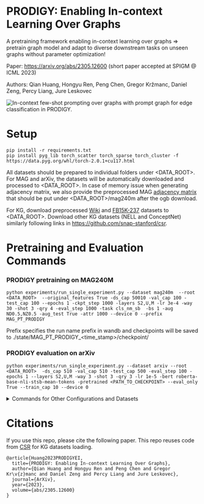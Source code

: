 # PRODIGY: Enabling In-context Learning Over Graphs



A pretraining framework enabling in-context learning over graphs => pretrain graph model and adapt to diverse downstream tasks on unseen graphs without parameter optimization! 

Paper: https://arxiv.org/abs/2305.12600 (short paper accepted at SPIGM @ ICML 2023)

Authors: Qian Huang, Hongyu Ren, Peng Chen, Gregor Kržmanc, Daniel Zeng, Percy Liang, Jure Leskovec

![In-context few-shot prompting over graphs with prompt graph for edge classification in
PRODIGY. ](fig.png)

# Setup
```
pip install -r requirements.txt
pip install pyg_lib torch_scatter torch_sparse torch_cluster -f https://data.pyg.org/whl/torch-2.0.1+cu117.html
```

All datasets should be prepared to individual folders under <DATA_ROOT>. For MAG and arXiv, the datasets will be automatically downloaded and processed to <DATA_ROOT>. In case of memory issue when generating adjacency matrix, we also provide the preprocessed MAG [adjacency matrix](http://snap.stanford.edu/prodigy/mag240m_adj_bi.pt) that should be put under <DATA_ROOT>/mag240m after the ogb download.

For KG, download preprocessed [Wiki](http://snap.stanford.edu/prodigy/Wiki.zip) and [FB15K-237](http://snap.stanford.edu/prodigy/FB15K-237.zip) datasets to <DATA_ROOT>. Download other KG datasets (NELL and ConceptNet) similarly following links in https://github.com/snap-stanford/csr. 



# Pretraining and Evaluation Commands

### PRODIGY pretraining on MAG240M
```
python experiments/run_single_experiment.py --dataset mag240m  --root <DATA_ROOT>  --original_features True -ds_cap 50010 -val_cap 100 -test_cap 100 --epochs 1 -ckpt_step 1000 -layers S2,U,M -lr 3e-4 -way 30 -shot 3 -qry 4 -eval_step 1000 -task cls_nm_sb  -bs 1 -aug ND0.5,NZ0.5 -aug_test True -attr 1000 --device 0 --prefix MAG_PT_PRODIGY
```

Prefix specifies the run name prefix in wandb and checkpoints will be saved to ./state/MAG_PT_PRODIGY_<time_stamp>/checkpoint/


### PRODIGY evaluation on arXiv
```
python experiments/run_single_experiment.py --dataset arxiv --root <DATA_ROOT>  -ds_cap 510 -val_cap 510 -test_cap 500 -eval_step 100 -epochs 1 --layers S2,U,M -way 3 -shot 3 -qry 3 -lr 1e-5 -bert roberta-base-nli-stsb-mean-tokens -pretrained <PATH_TO_CHECKPOINT> --eval_only True --train_cap 10 --device 0 
```


<details>
<summary>Commands for Other Configurations and Datasets</summary>
Pretraining for PG-NM and PG-MT. (Evalution code is the same as PRODIGY.)

```
python experiments/run_single_experiment.py --dataset mag240m --root <DATA_ROOT> --original_features True -ds_cap 10010 -val_cap 100 -test_cap 100 --epochs 1 -ckpt_step 1000 -layers S2,U,M -lr 3e-4 -way 30 -shot 3 -qry 4 -eval_step 500 -task neighbor_matching  -bs 1 -aug ND0.5,NZ0.5 -aug_test True -attr 1000 --device 0 --prefix MAG_PG_NM

python experiments/run_single_experiment.py --dataset mag240m --root <DATA_ROOT> --original_features True -ds_cap 10010 -val_cap 100 -test_cap 100 --epochs 1 -ckpt_step 1000 -layers S2,U,M -lr 3e-4 -way 30 -shot 3 -qry 4 -eval_step 500 -task classification  -bs 1 -aug ND0.5,NZ0.5 -aug_test True -attr 1000 --device 0 --prefix MAG_PG_MT
```

Pretraining for Contrastive
```
python experiments/run_single_experiment.py --dataset mag240m --root <DATA_ROOT> --original_features True --input_dim 768 --emb_dim 256 -ds_cap 10010 -val_cap 100 -test_cap 100 --epochs 1 -ckpt_step 1000 -layers S2,U,A -lr 1e-3 -way 30 -shot 1 -qry 4 -eval_step 500 -task same_graph  -bs 1 -aug ND0.5,NZ0.5 -aug_test True --device 0 --prefix MAG_Contrastive
```

Evaluation for Contrastive
```
python experiments/run_single_experiment.py --dataset arxiv --root <DATA_ROOT> --emb_dim 256 --input_dim 768 -ds_cap 510 -val_cap 510 -test_cap 500 -eval_step 100 -epochs 1 --layers S2,U,A -way 3 -shot 3 -qry 3 -lr 1e-5 -bert roberta-base-nli-stsb-mean-tokens  -pretrained <PATH_TO_CHECKPOINT> --eval_only True --train_cap 10 --device 0
```


Execute `kg_commands.py` for examples of pretraining and evaluation commands for KG datasets (uncomment code inside for all commands).


Preprocessing and data loading code for some graph datasets. See `DATASETS.md` for dataset info.
</details>

# Citations
If you use this repo, please cite the following paper. This repo reuses code from [CSR](https://github.com/snap-stanford/csr) for KG datasets loading.
```
@article{Huang2023PRODIGYEI,
  title={PRODIGY: Enabling In-context Learning Over Graphs},
  author={Qian Huang and Hongyu Ren and Peng Chen and Gregor Kr\v{z}manc and Daniel Zeng and Percy Liang and Jure Leskovec},
  journal={ArXiv},
  year={2023},
  volume={abs/2305.12600}
}
```
